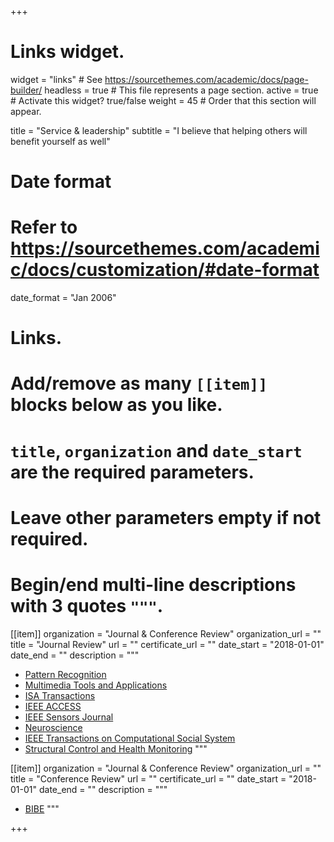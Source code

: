 +++
# Links widget.
widget = "links"  # See https://sourcethemes.com/academic/docs/page-builder/
headless = true  # This file represents a page section.
active = true  # Activate this widget? true/false
weight = 45  # Order that this section will appear.

title = "Service & leadership"
subtitle = "I believe that helping others will benefit yourself as well"

# Date format
#   Refer to https://sourcethemes.com/academic/docs/customization/#date-format
date_format = "Jan 2006"

# Links.
#   Add/remove as many `[[item]]` blocks below as you like.
#   `title`, `organization` and `date_start` are the required parameters.
#   Leave other parameters empty if not required.
#   Begin/end multi-line descriptions with 3 quotes `"""`.

[[item]]
  organization = "Journal & Conference Review"
  organization_url = ""
  title = "Journal Review"
  url = ""
  certificate_url = ""
  date_start = "2018-01-01"
  date_end = ""
  description = """
  * [Pattern Recognition](https://www.sciencedirect.com/journal/pattern-recognition)
  * [Multimedia Tools and Applications](https://www.sciencedirect.com/journal/multimedia-tools-and-applications)
  * [ISA Transactions](https://www.sciencedirect.com/journal/isa-transactions)
  * [IEEE ACCESS](https://iopscience.iop.org/journal/1741-2552)
  * [IEEE Sensors Journal](https://iopscience.iop.org/journal/1741-2552)
  * [Neuroscience](https://iopscience.iop.org/journal/1741-2552)
  * [IEEE Transactions on Computational Social System](https://iopscience.iop.org/journal/1741-2552)
  * [Structural Control and Health Monitoring](https://www.hindawi.com/journals/schm/)
  """

[[item]]
  organization = "Journal & Conference Review"
  organization_url = ""
  title = "Conference Review"
  url = ""
  certificate_url = ""
  date_start = "2018-01-01"
  date_end = ""
  description = """
  * [BIBE](http://www.icamem.org/)
  """

+++
